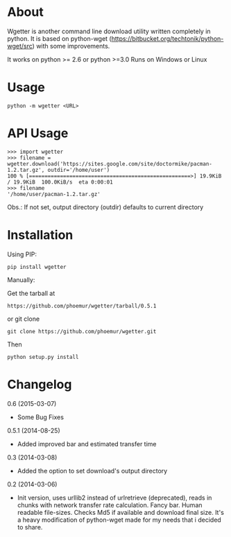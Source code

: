 About
========

Wgetter is another command line download utility written completely in python.
It is based on python-wget (https://bitbucket.org/techtonik/python-wget/src)
with some improvements.

It works on python >= 2.6 or python >=3.0
Runs on Windows or Linux


Usage
========

    python -m wgetter <URL>


API Usage
========

    >>> import wgetter
    >>> filename = wgetter.download('https://sites.google.com/site/doctormike/pacman-1.2.tar.gz', outdir='/home/user')
    100 % [====================================================>] 19.9KiB / 19.9KiB  100.0KiB/s  eta 0:00:01
    >>> filename
    '/home/user/pacman-1.2.tar.gz'
    
Obs.: If not set, output directory (outdir) defaults to current directory

Installation
========

Using PIP:
    
    pip install wgetter

Manually:

Get the tarball at
    
    https://github.com/phoemur/wgetter/tarball/0.5.1
    
or git clone
    
    git clone https://github.com/phoemur/wgetter.git
    
Then
    
    python setup.py install
    
Changelog
========

0.6 (2015-03-07)
 * Some Bug Fixes

0.5.1 (2014-08-25)
 * Added improved bar and estimated transfer time

0.3 (2014-03-08)
 * Added the option to set download's output directory

0.2 (2014-03-06)
 * Init version, uses urllib2 instead of urlretrieve (deprecated), reads in chunks with network transfer rate calculation.
   Fancy bar. Human readable file-sizes. Checks Md5 if available and download final size.
   It's a heavy modification of python-wget made for my needs that i decided to share.
